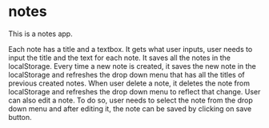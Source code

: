 # notes

This is a notes app.

Each note has a title and a textbox.
It gets what user inputs, user needs to input the title and the text for each note.
It saves all the notes in the localStorage. Every time a new note is created, it saves the new note in the localStorage and
refreshes the drop down menu that has all the titles of previous created notes.
When user delete a note, it deletes the note from localStorage and refreshes the drop down menu to reflect that change.
User can also edit a note. To do so, user needs to select the note from the drop down menu and after editing it,
the note can be saved by clicking on save button.
